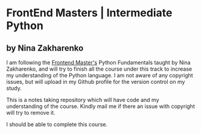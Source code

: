 # FrontEnd Masters | Intermediate Python # 
## by Nina Zakharenko ##

I am following the [Frontend Master's](https://frontendmasters.com/courses/python/) Python Fundamentals taught by Nina Zakharenko, and will try to finish all the course under this track to increase my understanding of the Python language. I am not aware of any copyright issues, but will upload in my Github profile for the version control on my study.

This is a notes taking repository which will have code and my understanding of the course. Kindly mail me if there an issue with copyright will try to remove it. 

I should be able to complete this course.